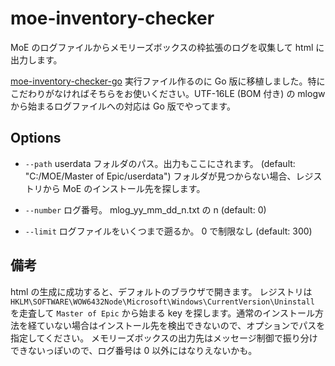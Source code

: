 # moe-inventory-checker
MoE のログファイルからメモリーズボックスの枠拡張のログを収集して html に出力します。

[moe-inventory-checker-go](https://github.com/elvl/moe-inventory-checker-go/) 
実行ファイル作るのに Go 版に移植しました。特にこだわりがなければそちらをお使いください。UTF-16LE (BOM 付き) の mlogw から始まるログファイルへの対応は Go 版でやってます。


## Options

* `--path` userdata フォルダのパス。出力もここにされます。 (default: "C:/MOE/Master of Epic/userdata") フォルダが見つからない場合、レジストリから MoE のインストール先を探します。

* `--number` ログ番号。 mlog_yy_mm_dd_n.txt の n (default: 0)

* `--limit` ログファイルをいくつまで遡るか。 0 で制限なし (default: 300)

## 備考

html の生成に成功すると、デフォルトのブラウザで開きます。
レジストリは `HKLM\SOFTWARE\WOW6432Node\Microsoft\Windows\CurrentVersion\Uninstall` を走査して `Master of Epic` から始まる key を探します。通常のインストール方法を経ていない場合はインストール先を検出できないので、オプションでパスを指定してください。
メモリーズボックスの出力先はメッセージ制御で振り分けできないっぽいので、ログ番号は 0 以外にはなりえないかも。